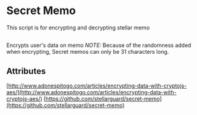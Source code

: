# Secret Memo

This script is for encrypting and decrypting stellar memo

##
Encrypts user's data on memo
*NOTE:* Because of the randomness added when encrypting, Secret memos can only be 31 characters long.

## Attributes

[http://www.adonespitogo.com/articles/encrypting-data-with-cryptojs-aes/](http://www.adonespitogo.com/articles/encrypting-data-with-cryptojs-aes/)
[https://github.com/stellarguard/secret-memo](https://github.com/stellarguard/secret-memo)